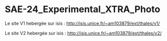 # SAE-24_Experimental_XTRA_Photo

Le site V1 hebergée sur isis : http://isis.unice.fr/~am103879/ext/thales/v1/

Le site V2 hebergée sur isis : http://isis.unice.fr/~am103879/ext/thales/v2/
